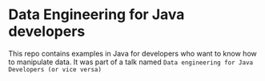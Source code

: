 # Data Engineering for Java developers

This repo contains examples in Java for developers who want to know how to manipulate data. It was part of a talk named `Data engineering for Java Developers (or vice versa)`
